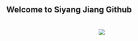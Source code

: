## Welcome to Siyang Jiang Github

<!--
**siyang-jiang/siyang-jiang** is a ✨ _special_ ✨ repository because its `README.md` (this file) appears on your GitHub profile.

Here are some ideas to get you started:

- 🔭 I’m currently working on ...
- 🌱 I’m currently learning ...
- 👯 I’m looking to collaborate on ...
- 🤔 I’m looking for help with ...
- 💬 Ask me about ...
- 📫 How to reach me: ...
- 😄 Pronouns: ...
- ⚡ Fun fact: ...
-->

<h1 align="center">
  <a href="http://syjiang.com/">
    <img src="https://readme-typing-svg.herokuapp.com/?lines=console.log(%22Hello%2C%20World!%22);Be Happy, everyday!&center=true&size=27">
  </a>
</h1>
